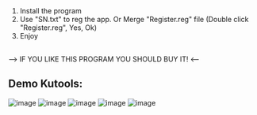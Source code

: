 ##
1. Install the program
2. Use "SN.txt" to reg the app. Or Merge "Register.reg" file (Double click "Register.reg", Yes, Ok)
3. Enjoy

##
--> IF YOU LIKE THIS PROGRAM YOU SHOULD BUY IT! <--

## Demo Kutools:
![image](https://github.com/user-attachments/assets/ffab75fc-0e0e-4ac2-b464-e6057c9e2d80)
![image](https://github.com/user-attachments/assets/edceb1c9-ac94-44ad-80e2-dbfe94b54698)
![image](https://github.com/user-attachments/assets/16cfe72c-0a5a-4d59-a963-f361bb29fc21)
![image](https://github.com/user-attachments/assets/82a52acc-3675-4cf4-b08d-4f076233c431)
![image](https://github.com/user-attachments/assets/8ba08b53-0941-4288-8af0-661c40a5d034)
